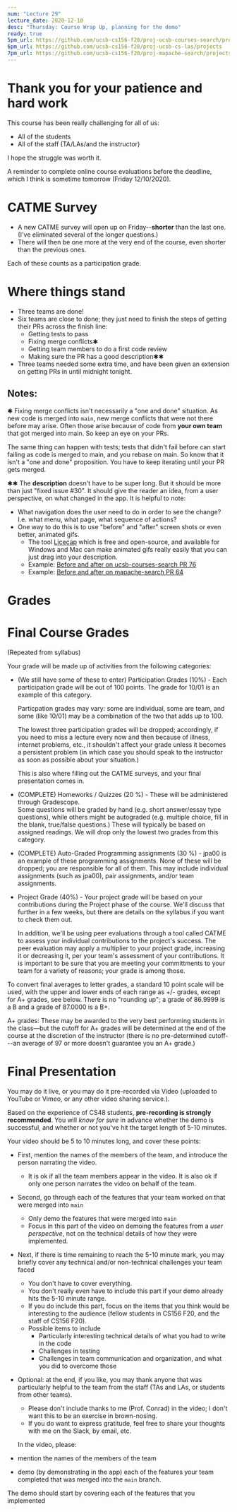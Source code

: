 ```yaml
---
num: "Lecture 29"
lecture_date: 2020-12-10
desc: "Thursday: Course Wrap Up, planning for the demo"
ready: true
5pm_url: https://github.com/ucsb-cs156-f20/proj-ucsb-courses-search/projects
6pm_url: https://github.com/ucsb-cs156-f20/proj-ucsb-cs-las/projects
7pm_url: https://github.com/ucsb-cs156-f20/proj-mapache-search/projects
---
```


# Thank you for your patience and hard work

This course has been really challenging for all of us:
* All of the students
* All of the staff (TA/LAs/and the instructor)

I hope the struggle was worth it.

A reminder to complete online course evaluations before the deadline, which I think is sometime tomorrow (Friday 12/10/2020).

# CATME Survey

* A new CATME survey will open up on Friday--**shorter** than the last one.  (I've eliminated several of the longer questions.)  
* There will then be one more at the very end of the course,  even shorter than the previous ones.

Each of these counts as a participation grade.

# Where things stand

* Three teams are done!
* Six teams are close to done; they just need to finish the steps of getting their PRs across the finish line:
  - Getting tests to pass
  - Fixing merge conflicts✱
  - Getting team members to do a first code review
  - Making sure the PR has a good description✱✱
* Three teams needed some extra time, and have been given an extension on getting PRs in until midnight tonight.


## Notes:

✱ Fixing merge conflicts isn't necessarily a "one and done" situation.  As new code is merged into `main`, new merge conflicts that were not there before may arise. Often those
  arise because of code from **your own team** that got merged into main.   So keep an eye on your PRs.

  The same thing can happen with tests; tests that didn't fail before can start failing as code is merged to main, and you rebase on main.    So know that it isn't
  a "one and done" proposition.   You have to keep iterating until your PR gets merged.

✱✱ The **description** doesn't have to be super long.  But it should be more than just "fixed issue #30".   It should give the reader an idea, from a
user perspective, on what changed in the app.  It is helpful to note:
- What navigation does the user need to do in order to see the change?  I.e. what menu, what page, what sequence of actions?
- One way to do this is to use "before" and "after" screen shots or even better, animated gifs.  
  - The tool [Licecap](https://www.cockos.com/licecap/) which is free and open-source, and available for Windows and Mac can make animated gifs really easily that you can just drag into your description.
  - Example: [Before and after on ucsb-courses-search PR 76](https://github.com/ucsb-cs156-f20/proj-ucsb-courses-search/pull/76)
  - Example: [Before and after on mapache-search PR 64](https://github.com/ucsb-cs156-f20/proj-mapache-search/pull/64)

# Grades

# Final Course Grades

(Repeated from syllabus)

Your grade will be made up of activities from the following categories:

* (We still have some of these to enter) Participation Grades (10%) - Each participation grade will be out of 100 points.  The grade for 10/01 is an example of this category.
  
  Particpation grades may vary: some are individual, some are team, and some (like 10/01) may be a combination of the two that adds up to 100.
  
  The lowest three participation grades will be dropped; accordingly, if you need to miss a lecture every now and then because of illness,
  internet problems, etc., it shouldn't affect your grade unless it becomes a persistent problem (in which case you should speak to the instructor as soon as possible about your situation.)

  This is also where filling out the CATME surveys, and your final presentation comes in.
  
* (COMPLETE) Homeworks / Quizzes (20 %) - These will be administered through Gradescope.  
  Some questions will be graded by hand (e.g. short answer/essay type questions), while others might be autograded
  (e.g. multiple choice, fill in the blank, true/false questions.)  These will typically be based on assigned readings.
  We will drop only the lowest two grades from this category.
  
* (COMPLETE) Auto-Graded Programming assignments (30 %) - jpa00 is an example of these programming assignments.  None of these will be dropped; you are
  responsible for all of them.   This may include individual assignments (such as jpa00), pair assignments, and/or team assignments.

* Project Grade (40%) - Your project grade will be based on your contributions during the Project phase of the course.   We'll discuss that 
  further in a few weeks, but there are details on the syllabus if you want to check them out.

  In addition, we'll be using peer evaluations through a tool called CATME to assess your individual contributions to the project's success.
  The peer evaluation may apply a multiplier to your project grade, increasing it or decreasing it, per your team's assessment 
  of your contributions.   It is important to be sure that you are meeting your committments to your team for a variety of reasons; your
  grade is among those.

To convert final averages to letter grades, a standard 10 point scale will be used, with the upper and lower ends of each range as +/- grades, except
for A+ grades, see below.  There is no "rounding up"; a grade of 86.9999 is a B and a grade of 87.0000 is a B+.

A+ grades: These may be awarded to the very best performing students in the class—but the cutoff for A+ grades will be determined at the end of the course at the discretion of the instructor (there is no pre-determined cutoff---an average of 97 or more doesn't guarantee you an A+ grade.)

# Final Presentation

You may do it live, or you may do it pre-recorded via Video (uploaded to YouTube or Vimeo, or any other video sharing service.).

Based on the experience of CS48 students, **pre-recording is strongly recommended**.  You will *know for sure* in advance whether the
demo is successful, and whether or not you've hit the target length of 5-10 minutes.

Your video should be 5 to 10 minutes long, and cover these points:

* First, mention the names of the members of the team, and introduce the person narrating the video.  
  - It is ok if all the team members appear in the video.  It is also ok if only one person narrates the video on behalf of the team.
* Second, go through each of the features that your team worked on that were merged into `main`
  - Only demo the features that were merged into `main`
  - Focus in this part of the video on demoing the features from a *user perspective*, not on the technical details of how they were implemented.
* Next, if there is time remaining to reach the 5-10 minute mark, you may briefly cover any technical and/or non-technical challenges your team faced
  - You don't have to cover everything.  
  - You don't really even have to include this part if your demo already hits the 5-10 minute range.
  - If you do include this part, focus on the items that you think would be interesting to the audience (fellow students in CS156 F20, and the staff of CS156 F20). 
  - Possible items to include
    - Particularly interesting technical details of what you had to write in the code
    - Challenges in testing
    - Challenges in team communication and organization, and what you did to overcome those
* Optional: at the end, if you like, you may thank anyone that was particularly helpful to the team from the staff (TAs and LAs, or students from other teams). 
  - Please don't include thanks to me (Prof. Conrad) in the video; I don't want this to be an exercise in brown-nosing.
  - If you do want to express gratitude, feel free to share your thoughts with me on the Slack, by email, etc.  


  In the video, please:
* mention the names of the members of the team
* demo (by demonstrating in the app) each of the features your team completed that was merged into the `main` branch.

The demo should start by covering each of the features that you implemented 
